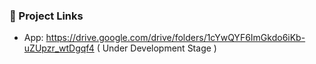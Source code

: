 ### 🔗 Project Links

- App:  https://drive.google.com/drive/folders/1cYwQYF6ImGkdo6iKb-uZUpzr_wtDgqf4                     ( Under Development Stage )
